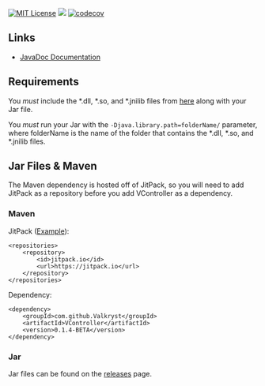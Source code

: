 [![MIT License](https://img.shields.io/badge/license-MIT_License-green.svg)](https://github.com/Valkryst/VController/blob/master/LICENSE.md) ![](https://travis-ci.org/Valkryst/VController.svg?branch=master) [![codecov](https://codecov.io/gh/Valkryst/VController/branch/master/graph/badge.svg)](https://codecov.io/gh/Valkryst/VController)

## Links

* [JavaDoc Documentation](https://valkryst.github.io/VController/)

## Requirements

You *must* include the *.dll, *.so, and *.jnilib files from [here](http://ci.newdawnsoftware.com/job/JInput/lastBuild/artifact/dist/) along with your Jar file.

You *must* run your Jar with the `-Djava.library.path=folderName/` parameter, where folderName is the name of the folder that contains the *.dll, *.so, and *.jnilib files.


## Jar Files & Maven

The Maven dependency is hosted off of JitPack, so you will need to add JitPack as a repository before you add VController as a dependency.

### Maven

JitPack ([Example](https://github.com/Valkryst/VTerminal/blob/master/pom.xml)):

    <repositories>
        <repository>
            <id>jitpack.io</id>
            <url>https://jitpack.io</url>
        </repository>
    </repositories>

Dependency:

    <dependency>
        <groupId>com.github.Valkryst</groupId>
        <artifactId>VController</artifactId>
        <version>0.1.4-BETA</version>
    </dependency>

### Jar

Jar files can be found on the [releases](https://github.com/Valkryst/VController/releases) page.
